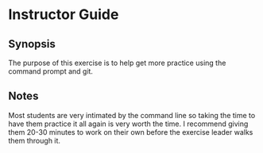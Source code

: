 # Instructor Guide

## Synopsis

The purpose of this exercise is to help get more practice using the command prompt and git.

## Notes

Most students are very intimated by the command line so taking the time to have them practice it all again is very worth the time. I recommend giving them 20-30 minutes to work on their own before the exercise leader walks them through it.